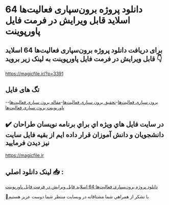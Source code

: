 # دانلود پروژه برون‌سپاری فعالیت‌ها 64 اسلاید قابل ویرایش در فرمت فایل پاورپوینت

## برای دریافت دانلود پروژه برون‌سپاری فعالیت‌ها 64 اسلاید قابل ویرایش در فرمت فایل پاورپوینت به لینک زیر بروید 👇

https://magicfile.ir/?p=3391

## تگ های فایل

-[برون‌ سپاری فعالیت‌ها](https://magicfile.ir/product/%d9%be%d8%b1%d9%88%da%98%d9%87-%d8%a8%d8%b1%d9%88%d9%86-%d8%b3%d9%be%d8%a7%d8%b1%db%8c-%d9%81%d8%b9%d8%a7%d9%84%db%8c%d8%aa%d9%87%d8%a7-64-%d8%a7%d8%b3%d9%84%d8%a7%db%8c%d8%af-%d9%be%d8%a7%d9%88%d8%b1%d9%be%d9%88%db%8c%d9%86%d8%aa/)-[تحقیق برون‌ سپاری فعالیت‌ها](https://magicfile.ir/product/%d9%be%d8%b1%d9%88%da%98%d9%87-%d8%a8%d8%b1%d9%88%d9%86-%d8%b3%d9%be%d8%a7%d8%b1%db%8c-%d9%81%d8%b9%d8%a7%d9%84%db%8c%d8%aa%d9%87%d8%a7-64-%d8%a7%d8%b3%d9%84%d8%a7%db%8c%d8%af-%d9%be%d8%a7%d9%88%d8%b1%d9%be%d9%88%db%8c%d9%86%d8%aa/)-[مقاله برون‌ سپاری فعالیت‌ها](https://magicfile.ir/product/%d9%be%d8%b1%d9%88%da%98%d9%87-%d8%a8%d8%b1%d9%88%d9%86-%d8%b3%d9%be%d8%a7%d8%b1%db%8c-%d9%81%d8%b9%d8%a7%d9%84%db%8c%d8%aa%d9%87%d8%a7-64-%d8%a7%d8%b3%d9%84%d8%a7%db%8c%d8%af-%d9%be%d8%a7%d9%88%d8%b1%d9%be%d9%88%db%8c%d9%86%d8%aa/)-[پاورپوینت برون‌ سپاری فعالیت‌ها](https://magicfile.ir/product/%d9%be%d8%b1%d9%88%da%98%d9%87-%d8%a8%d8%b1%d9%88%d9%86-%d8%b3%d9%be%d8%a7%d8%b1%db%8c-%d9%81%d8%b9%d8%a7%d9%84%db%8c%d8%aa%d9%87%d8%a7-64-%d8%a7%d8%b3%d9%84%d8%a7%db%8c%d8%af-%d9%be%d8%a7%d9%88%d8%b1%d9%be%d9%88%db%8c%d9%86%d8%aa/)

## ✔️ در سايت فايل هاي ويژه اي براي برنامه نويسان طراحان دانشجويان و دانش آموزان قرار داده ايم از بقيه فايل سايت نيز ديدن فرماييد

https://magicfile.ir


## لينک دانلود اصلي 📥 :

[دانلود پروژه برون‌سپاری فعالیت‌ها 64 اسلاید قابل ویرایش در فرمت فایل پاورپوینت](https://magicfile.ir/product/%d9%be%d8%b1%d9%88%da%98%d9%87-%d8%a8%d8%b1%d9%88%d9%86-%d8%b3%d9%be%d8%a7%d8%b1%db%8c-%d9%81%d8%b9%d8%a7%d9%84%db%8c%d8%aa%d9%87%d8%a7-64-%d8%a7%d8%b3%d9%84%d8%a7%db%8c%d8%af-%d9%be%d8%a7%d9%88%d8%b1%d9%be%d9%88%db%8c%d9%86%d8%aa/) 


🙏با تشکر از همراهي شما مشتاقانه در وبسایت منتظر شما دوست عزیز هستیم

